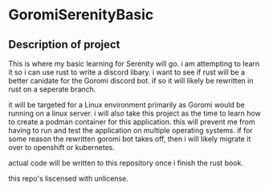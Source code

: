 # GoromiSerenityBasic

## Description of project

This is where my basic learning for Serenity will go. i am attempting to learn it so i can use rust to write a discord libary. i want to see if rust will be a better canidate for the Goromi discord bot. if so it will likely be rewritten in rust on a seperate branch.

it will be targeted for a Linux environment primarily as Goromi would be running on a linux server. i will also take this project as the time to learn how to create a podman container for this application. this will prevent me from having to run and test the application on multiple operating systems. if for some reason the rewritten goromi bot takes off, then i will likely migrate it over to openshift or kubernetes.

actual code will be written to this repository once i finish the rust book. 

this repo's liscensed with unlicense.
